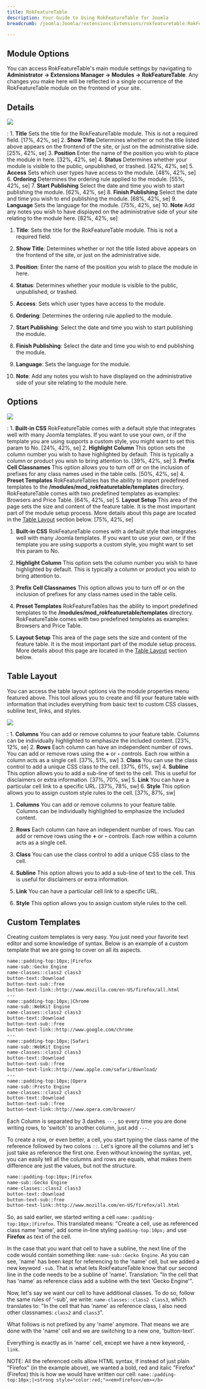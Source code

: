 ```yaml
---
title: RokFeatureTable
description: Your Guide to Using RokFeatureTable for Joomla
breadcrumb: /joomla:Joomla/!extensions:Extensions/rokfeaturetable:RokFeatureTable

---
```


Module Options
-----

You can access RokFeatureTable's main module settings by navigating to **Administrator -> Extensions Manager -> Modules -> RokFeatureTable**. Any changes you make here will be reflected in a single occurrence of the RokFeatureTable module on the frontend of your site.

## Details

![][details]

:   1. **Title** Sets the title for the RokFeatureTable module. This is not a required field. [17%, 42%, se]
    2. **Show Title** Determines whether or not the title listed above appears on the frontend of the site, or just on the administrative side. [25%, 42%, se]
    3. **Position** Enter the name of the position you wish to place the module in here. [32%, 42%, se]
    4. **Status** Determines whether your module is visible to the public, unpublished, or trashed. [42%, 42%, se]
    5. **Access** Sets which user types have access to the module. [48%, 42%, se]
    6. **Ordering** Determines the ordering rule applied to the module. [55%, 42%, se]
    7. **Start Publishing** Select the date and time you wish to start publishing the module. [62%, 42%, se]
    8. **Finish Publishing** Select the date and time you wish to end publishing the module. [68%, 42%, se]
    9. **Language** Sets the language for the module. [75%, 42%, se]
    10. **Note** Add any notes you wish to have displayed on the administrative side of your site relating to the module here. [82%, 42%, se]

1. **Title**: Sets the title for the RokFeatureTable module. This is not a required field.

2. **Show Title**: Determines whether or not the title listed above appears on the frontend of the site, or just on the administrative side.

3. **Position**: Enter the name of the position you wish to place the module in here.

4. **Status**: Determines whether your module is visible to the public, unpublished, or trashed.

5. **Access**: Sets which user types have access to the module.

6. **Ordering**: Determines the ordering rule applied to the module.

7. **Start Publishing**: Select the date and time you wish to start publishing the module.

8. **Finish Publishing**: Select the date and time you wish to end publishing the module.

9. **Language**: Sets the language for the module.

10. **Note**: Add any notes you wish to have displayed on the administrative side of your site relating to the module here.


## Options

![][module1]

:   1. **Built-in CSS** RokFeatureTable comes with a default style that integrates well with many Joomla templates. If you want to use your own, or if the template you are using supports a custom style, you might want to set this param to No. [24%, 42%, se]
    2. **Highlight Column** This option sets the column number you wish to have highlighted by default. This is typically a column or product you wish to bring attention to. [39%, 42%, se]
    3. **Prefix Cell Classnames** This option allows you to turn off or on the inclusion of prefixes for any class names used in the table cells. [50%, 42%, se]
    4. **Preset Templates** RokFeatureTables has the ability to import predefined templates to the **/modules/mod_rokfeaturetable/templates** directory. RokFeatureTable comes with two predefined templates as examples: Browsers and Price Table. [64%, 42%, se]
    5. **Layout Setup** This area of the page sets the size and content of the feature table. It is the most important part of the module setup process. More details about this page are located in the [Table Layout](rokfeaturetable_use.md#table-layout) section below. [75%, 42%, se]

1. **Built-in CSS** RokFeatureTable comes with a default style that integrates well with many Joomla templates. If you want to use your own, or if the template you are using supports a custom style, you might want to set this param to No.

2. **Highlight Column** This option sets the column number you wish to have highlighted by default. This is typically a column or product you wish to bring attention to.

3. **Prefix Cell Classnames** This option allows you to turn off or on the inclusion of prefixes for any class names used in the table cells.

4. **Preset Templates** RokFeatureTables has the ability to import predefined templates to the **/modules/mod_rokfeaturetable/templates** directory. RokFeatureTable comes with two predefined templates as examples: Browsers and Price Table.

5. **Layout Setup** This area of the page sets the size and content of the feature table. It is the most important part of the module setup process. More details about this page are located in the [Table Layout](rokfeaturetable_use.md#table-layout) section below.

Table Layout
-----

You can access the table layout options via the module properties menu featured above. This tool allows you to create and fill your feature table with information that includes everything from basic text to custom CSS classes, subline text, links, and styles.

![][module2]

:   1. **Columns** You can add or remove columns to your feature table. Columns can be individually highlighted to emphasize the included content. [23%, 12%, se]
    2. **Rows** Each column can have an independent number of rows. You can add or remove rows using the **+** or **-** controls. Each row within a column acts as a single cell. [37%, 51%, sw]
    3. **Class** You can use the class control to add a unique CSS class to the cell. [37%, 61%, sw]
    4. **Subline** This option allows you to add a sub-line of text to the cell. This is useful for disclaimers or extra information. [37%, 70%, sw]
    5. **Link** You can have a particular cell link to a specific URL. [37%, 78%, sw]
    6. **Style** This option allows you to assign custom style rules to the cell. [37%, 87%, sw]

1. **Columns** You can add or remove columns to your feature table. Columns can be individually highlighted to emphasize the included content.

2. **Rows** Each column can have an independent number of rows. You can add or remove rows using the **+** or **-** controls. Each row within a column acts as a single cell.

3. **Class** You can use the class control to add a unique CSS class to the cell.

4. **Subline** This option allows you to add a sub-line of text to the cell. This is useful for disclaimers or extra information.

5. **Link** You can have a particular cell link to a specific URL.

6. **Style** This option allows you to assign custom style rules to the cell.

Custom Templates
-----

Creating custom templates is very easy. You just need your favorite text editor and some knowledge of syntax. Below is an example of a custom template that we are going to cover on all its aspects.

~~~ .html
name::padding-top:10px;|Firefox
name-sub::Gecko Engine
name-classes::class2 class3
button-text::Download
button-text-sub::free
button-text-link::http://www.mozilla.com/en-US/firefox/all.html
---
name::padding-top:10px;|Chrome
name-sub::WebKit Engine
name-classes::class2 class3
button-text::Download
button-text-sub::free
button-text-link::http://www.google.com/chrome
---
name::padding-top:10px;|Safari
name-sub::WebKit Engine
name-classes::class2 class3
button-text::Download
button-text-sub::free
button-text-link::http://www.apple.com/safari/download/
---
name::padding-top:10px;|Opera
name-sub::Presto Engine
name-classes::class2 class3
button-text::Download
button-text-sub::free
button-text-link::http://www.opera.com/browser/
~~~

Each Column is separated by 3 dashes `---`, so every time you are done writing rows, to 'switch' to another column, just add `---`.

To create a row, or even better, a cell, you start typing the class name of the reference followed by two colons `::`. Let's ignore all the columns and let's just take as reference the first one. Even without knowing the syntax, yet, you can easily tell all the columns and rows are equals, what makes them difference are just the values, but not the structure.

~~~ .html
name::padding-top:10px;|Firefox
name-sub::Gecko Engine
name-classes::class2 class3
button-text::Download
button-text-sub::free
button-text-link::http://www.mozilla.com/en-US/firefox/all.html
~~~

So, as said earlier, we started writing a cell `name::padding-top:10px;|Firefox`. This translated means: "Create a cell, use as referenced class name 'name', add some in-line styling `padding-top:10px;` and use **Firefox** as text of the cell.

In the case that you want that cell to have a subline, the next line of the code would contain something like: `name-sub::Gecko Engine`. As you can see, 'name' has been kept for referencing to the 'name' cell, but we added a new keyword `-sub`. That is what lets RokFeatureTable know that our second line in the code needs to be a subline of 'name'. Translation: "In the cell that has 'name' as reference class add a subline with the text 'Gecko Engine'".

Now, let's say we want our cell to have additional classes. To do so, follow the same rules of '-sub', we write: `name-classes::class2 class3`, which translates to: "In the cell that has 'name' as reference class, I also need other classnames: `class2` and `class3`".

What follows is not prefixed by any 'name' anymore. That means we are done with the 'name' cell and we are switching to a new one, 'button-text'.

Everything is exactly as in 'name' cell, except we have a new keyword, `-link`.

NOTE: All the referenced cells allow HTML syntax, if instead of just plain "Firefox" (in the example above), we wanted a bold, red and italic "Firefox" (Firefox) this is how we would have written our cell: `name::padding-top:10px;|<strong style="color:red;"><em>Firefox</em></b>`

[featured]: assets/rokintroscroller.jpeg
[settings]: assets/wp_rokintroscroller_module.jpeg
[module1]: assets/wp_rokfeaturetable_widget_1.jpg
[details]: assets/details.jpg
[module2]: assets/wp_rokfeaturetable_widget_2.jpeg
